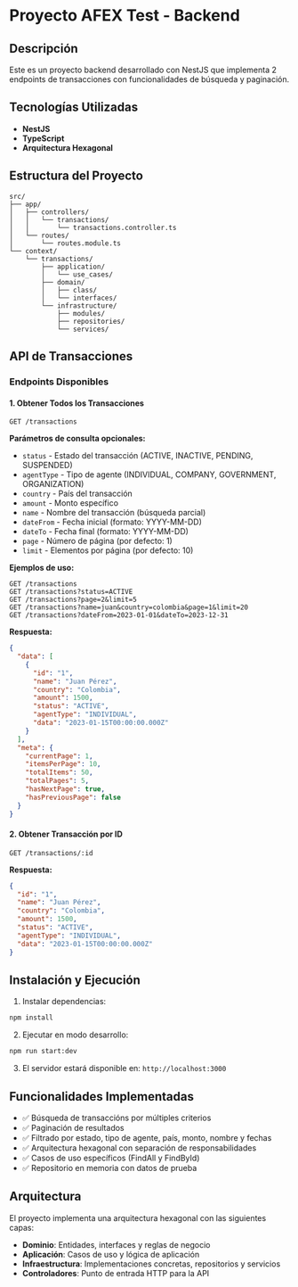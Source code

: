 # Proyecto AFEX Test - Backend

## Descripción

Este es un proyecto backend desarrollado con NestJS que implementa 2 endpoints de transacciones con funcionalidades de búsqueda y paginación.

## Tecnologías Utilizadas

- **NestJS**
- **TypeScript**
- **Arquitectura Hexagonal**

## Estructura del Proyecto

```
src/
├── app/
│   ├── controllers/
│   │   └── transactions/
│   │       └── transactions.controller.ts
│   └── routes/
│       └── routes.module.ts
└── context/
    └── transactions/
        ├── application/
        │   └── use_cases/
        ├── domain/
        │   ├── class/
        │   └── interfaces/
        └── infrastructure/
            ├── modules/
            ├── repositories/
            └── services/
```

## API de Transacciones

### Endpoints Disponibles

#### 1. Obtener Todos los Transacciones

```
GET /transactions
```

**Parámetros de consulta opcionales:**

- `status` - Estado del transacción (ACTIVE, INACTIVE, PENDING, SUSPENDED)
- `agentType` - Tipo de agente (INDIVIDUAL, COMPANY, GOVERNMENT, ORGANIZATION)
- `country` - País del transacción
- `amount` - Monto específico
- `name` - Nombre del transacción (búsqueda parcial)
- `dateFrom` - Fecha inicial (formato: YYYY-MM-DD)
- `dateTo` - Fecha final (formato: YYYY-MM-DD)
- `page` - Número de página (por defecto: 1)
- `limit` - Elementos por página (por defecto: 10)

**Ejemplos de uso:**

```
GET /transactions
GET /transactions?status=ACTIVE
GET /transactions?page=2&limit=5
GET /transactions?name=juan&country=colombia&page=1&limit=20
GET /transactions?dateFrom=2023-01-01&dateTo=2023-12-31
```

**Respuesta:**

```json
{
  "data": [
    {
      "id": "1",
      "name": "Juan Pérez",
      "country": "Colombia",
      "amount": 1500,
      "status": "ACTIVE",
      "agentType": "INDIVIDUAL",
      "data": "2023-01-15T00:00:00.000Z"
    }
  ],
  "meta": {
    "currentPage": 1,
    "itemsPerPage": 10,
    "totalItems": 50,
    "totalPages": 5,
    "hasNextPage": true,
    "hasPreviousPage": false
  }
}
```

#### 2. Obtener Transacción por ID

```
GET /transactions/:id
```

**Respuesta:**

```json
{
  "id": "1",
  "name": "Juan Pérez",
  "country": "Colombia",
  "amount": 1500,
  "status": "ACTIVE",
  "agentType": "INDIVIDUAL",
  "data": "2023-01-15T00:00:00.000Z"
}
```

## Instalación y Ejecución

1. Instalar dependencias:

```bash
npm install
```

2. Ejecutar en modo desarrollo:

```bash
npm run start:dev
```

3. El servidor estará disponible en: `http://localhost:3000`

## Funcionalidades Implementadas

- ✅ Búsqueda de transaccións por múltiples criterios
- ✅ Paginación de resultados
- ✅ Filtrado por estado, tipo de agente, país, monto, nombre y fechas
- ✅ Arquitectura hexagonal con separación de responsabilidades
- ✅ Casos de uso específicos (FindAll y FindById)
- ✅ Repositorio en memoria con datos de prueba

## Arquitectura

El proyecto implementa una arquitectura hexagonal con las siguientes capas:

- **Dominio**: Entidades, interfaces y reglas de negocio
- **Aplicación**: Casos de uso y lógica de aplicación
- **Infraestructura**: Implementaciones concretas, repositorios y servicios
- **Controladores**: Punto de entrada HTTP para la API
